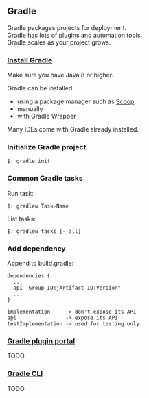 ## Gradle

Gradle packages projects for deployment.  
Gradle has lots of plugins and automation tools.  
Gradle scales as your project grows.  

### [Install Gradle](https://gradle.org/install/)

Make sure you have Java 8 or higher.  

Gradle can be installed:  
* using a package manager such as [Scoop](https://github.com/MislavJaksic/Knowledge-Repository/Scoop)
* manually
* with Gradle Wrapper

Many IDEs come with Gradle already installed.  

### Initialize Gradle project

```
$: gradle init
```

### Common Gradle tasks

Run task:  
```
$: gradlew Task-Name
```

List tasks:  
```
$: gradlew tasks [--all]
```

### Add dependency

Append to build.gradle:  
```
dependencies {
  ...
  api 'Group-ID:jArtifact-ID:Version"
  ...
}
```

```
implementation     -> don't expose its API
api                -> expose its API
testImplementation -> used for testing only
```

### [Gradle plugin portal](https://plugins.gradle.org/)

TODO

### [Gradle CLI](https://docs.gradle.org/4.10-rc-2/userguide/command_line_interface.html)

TODO
